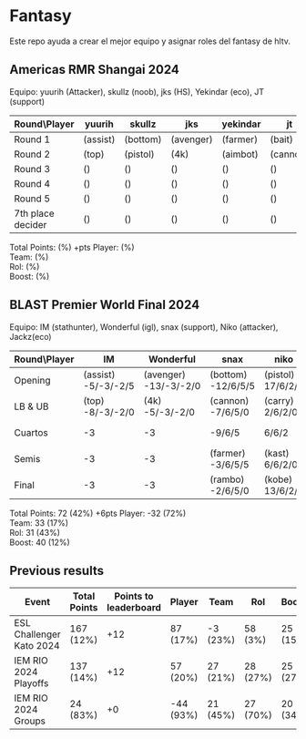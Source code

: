 # Fantasy

Este repo ayuda a crear el mejor equipo y asignar roles del fantasy de hltv.  

## Americas RMR Shangai 2024

Equipo: yuurih (Attacker), skullz (noob), jks (HS), Yekindar (eco), JT (support)

| Round\Player | yuurih | skullz | jks | yekindar | jt | Points |
|--------------|---------|-----------|------|------|------|--------|
| Round 1 | (assist) | (bottom) | (avenger) | (farmer) | (bait) |  |
| Round 2 | (top) | (pistol) | (4k) | (aimbot) | (cannon) |  |
| Round 3 | () | () | () | () | () |  |
| Round 4 | () | () | () | () | () |  |
| Round 5 | () | () | () | () | () |  |
| 7th place decider | () | () | () | () | () |  |


Total Points:  (%) +pts 
Player:  (%)  
Team:  (%)  
Rol:  (%)  
Boost:  (%)

## BLAST Premier World Final 2024

Equipo: IM (stathunter), Wonderful (igl), snax (support), Niko (attacker), Jackz(eco)  

| Round\Player | IM | Wonderful | snax | niko | jackz | Points |
|--------------|---------|-----------|------|------|------|--------|
| Opening | (assist) -5/-3/-2/5 | (avenger) -13/-3/-2/0 | (bottom) -12/6/5/5 | (pistol) 17/6/2/5 | (bait) -14/-3/2/5 | 1 |
| LB & UB | (top) -8/-3/-2/0 | (4k) -5/-3/-2/0 | (cannon) -7/6/5/0 | (carry) 2/6/2/0 | (clutch) -1/6/-2/5 | -1 |
| Cuartos | -3 | -3 | -9/6/5 | 6/6/2 | (saver) 7/6/2/0 | 28 |
| Semis | -3 | -3 | (farmer) -3/6/5/5 | (kast) 6/6/2/0 | (aim bot) -7/-3/2/5 | 18 |
| Final | -3 | -3 | (rambo) -2/6/5/0 | (kobe) 13/6/2/5 | -3 | 26 |

Total Points: 72 (42%) +6pts 
Player: -32 (72%)  
Team: 33 (17%)  
Rol: 31 (43%)  
Boost: 40 (12%)
 
## Previous results

| Event | Total Points | Points to leaderboard | Player | Team | Rol | Booster |
|-------|--------------|----|------|------|-----|---------|
| ESL Challenger Kato 2024 | 167 (12%) | +12 | 87 (17%) | -3 (23%) | 58 (3%) | 25 (15%) |
| IEM RIO 2024 Playoffs | 137 (14%) | +12 | 57 (20%) | 27 (21%) | 28 (27%) | 25 (27%) |
| IEM RIO 2024 Groups | 24 (83%) | +0 | -44 (93%) | 21 (45%) | 27 (70%) | 20 (34%) |

